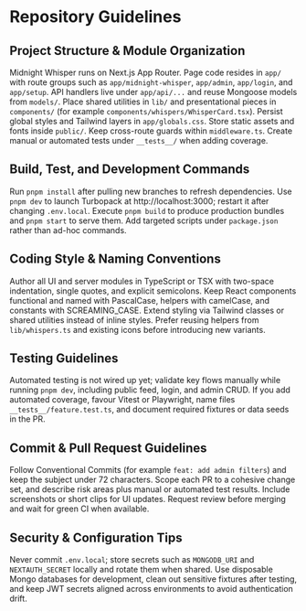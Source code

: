 # Repository Guidelines

## Project Structure & Module Organization
Midnight Whisper runs on Next.js App Router. Page code resides in `app/` with route groups such as `app/midnight-whisper`, `app/admin`, `app/login`, and `app/setup`. API handlers live under `app/api/...` and reuse Mongoose models from `models/`. Place shared utilities in `lib/` and presentational pieces in `components/` (for example `components/whispers/WhisperCard.tsx`). Persist global styles and Tailwind layers in `app/globals.css`. Store static assets and fonts inside `public/`. Keep cross-route guards within `middleware.ts`. Create manual or automated tests under `__tests__/` when adding coverage.

## Build, Test, and Development Commands
Run `pnpm install` after pulling new branches to refresh dependencies. Use `pnpm dev` to launch Turbopack at http://localhost:3000; restart it after changing `.env.local`. Execute `pnpm build` to produce production bundles and `pnpm start` to serve them. Add targeted scripts under `package.json` rather than ad-hoc commands.

## Coding Style & Naming Conventions
Author all UI and server modules in TypeScript or TSX with two-space indentation, single quotes, and explicit semicolons. Keep React components functional and named with PascalCase, helpers with camelCase, and constants with SCREAMING_CASE. Extend styling via Tailwind classes or shared utilities instead of inline styles. Prefer reusing helpers from `lib/whispers.ts` and existing icons before introducing new variants.

## Testing Guidelines
Automated testing is not wired up yet; validate key flows manually while running `pnpm dev`, including public feed, login, and admin CRUD. If you add automated coverage, favour Vitest or Playwright, name files `__tests__/feature.test.ts`, and document required fixtures or data seeds in the PR.

## Commit & Pull Request Guidelines
Follow Conventional Commits (for example `feat: add admin filters`) and keep the subject under 72 characters. Scope each PR to a cohesive change set, and describe risk areas plus manual or automated test results. Include screenshots or short clips for UI updates. Request review before merging and wait for green CI when available.

## Security & Configuration Tips
Never commit `.env.local`; store secrets such as `MONGODB_URI` and `NEXTAUTH_SECRET` locally and rotate them when shared. Use disposable Mongo databases for development, clean out sensitive fixtures after testing, and keep JWT secrets aligned across environments to avoid authentication drift.
